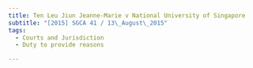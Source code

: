 ```yaml
---
title: Ten Leu Jiun Jeanne-Marie v National University of Singapore 
subtitle: "[2015] SGCA 41 / 13\_August\_2015"
tags:
  - Courts and Jurisdiction
  - Duty to provide reasons

---
```


